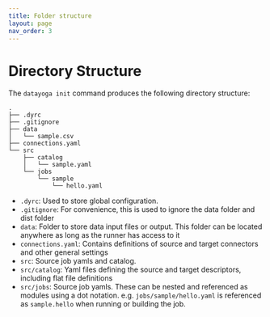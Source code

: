 ```yaml
---
title: Folder structure
layout: page
nav_order: 3
---
```


# Directory Structure

The `datayoga init` command produces the following directory structure:

```
.
├── .dyrc
├── .gitignore
├── data
│   └── sample.csv
├── connections.yaml
└── src
    ├── catalog
    │   └── sample.yaml
    └── jobs
        └── sample
            └── hello.yaml
```

- `.dyrc`: Used to store global configuration.
- `.gitignore`: For convenience, this is used to ignore the data folder and dist folder
- `data`: Folder to store data input files or output. This folder can be located anywhere as long as the runner has access to it
- `connections.yaml`: Contains definitions of source and target connectors and other general settings
- `src`: Source job yamls and catalog.
- `src/catalog`: Yaml files defining the source and target descriptors, including flat file definitions
- `src/jobs`: Source job yamls. These can be nested and referenced as modules using a dot notation. e.g. `jobs/sample/hello.yaml` is referenced as `sample.hello` when running or building the job.
